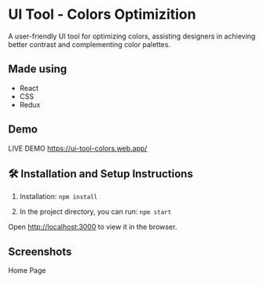 # UI Tool - Colors Optimizition 

A user-friendly UI tool for optimizing colors, assisting designers in achieving better contrast and complementing color palettes. 


## Made using
- React
- CSS
- Redux

## Demo

LIVE DEMO https://ui-tool-colors.web.app/



## 🛠 Installation and Setup Instructions

1. Installation: `npm install`

2. In the project directory, you can run: `npm start`

Open [http://localhost:3000](http://localhost:3000) to view it in the browser.


## Screenshots

Home Page

<!-- ![front_page_animate](https://i.imgur.com/AtOpMlB.png)
Dark Mode
 -->


